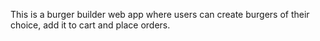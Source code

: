 This is a burger builder web app where users can create burgers of their choice, add it to cart and place orders.
